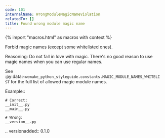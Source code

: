 ```yaml
---
code: 101
internalName: WrongModuleMagicNameViolation
relatedTo: []
title: Found wrong module magic name
---
```


{% import "macros.html" as macros with context %}

Forbid magic names (except some whitelisted ones).

Reasoning: Do not fall in love with magic. There's no good reason to use
magic names when you can use regular names.

See
:py:data:`~wemake_python_styleguide.constants.MAGIC_MODULE_NAMES_WHITELIST`
for the full list of allowed magic module names.

Example::

    # Correct:
    __init__.py
    __main__.py
    
    # Wrong:
    __version__.py

.. versionadded:: 0.1.0